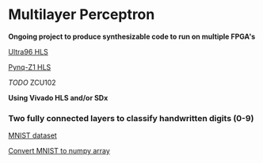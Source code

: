 # Multilayer Perceptron
**Ongoing project to produce synthesizable code to run on multiple FPGA's**


[Ultra96 HLS](https://github.com/theDweeb/MLP/tree/Ultra96 "Ultra96")

[Pynq-Z1 HLS](https://github.com/theDweeb/MLP/tree/Pynq-Z1 "Pynq-Z1")

*TODO* ZCU102

**Using Vivado HLS and/or SDx**

### Two fully connected layers to classify handwritten digits (0-9)

[MNIST dataset](http://yann.lecun.com/exdb/mnist/ "MNIST dataset")

[Convert MNIST to numpy array](https://github.com/theDweeb/MNIST-for-Numpy "MNIST-for-Numpy")
